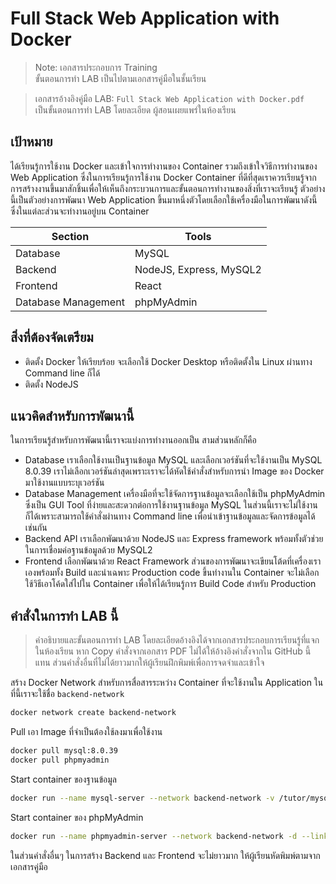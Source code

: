 # Full Stack Web Application with Docker
> Note: เอกสารประกอบการ Training \
> ขั้นตอนการทำ LAB เป็นไปตามเอกสารคู่มือในชั้นเรียน
>

> เอกสารอ้างอิงคู่มือ LAB: `Full Stack Web Application with Docker.pdf` \
> เป็นขั้นตอนการทำ LAB โดยละเอียด ผู้สอนเผยแพร่ในห้องเรียน

## เป้าหมาย
ได้เรียนรู้การใช้งาน Docker และเข้าใจการทำงานของ Container รวมถึงเข้าใจวิธีการทำงานของ Web Application ซึ่งในการเรียนรู้การใช้งาน Docker Container ที่ดีที่สุดเราควรเรียนรู้จากการสร้างงานขึ้นมาสักชิ้นเพื่อให้เห็นถึงกระบวนการและขั้นตอนการทำงานของสิ่งที่เราจะเรียนรู้ ตัวอย่างนี้เป็นตัวอย่างการพัฒนา Web Application ขึ้นมาหนึ่งตัวโดยเลือกใช้เครื่องมือในการพัฒนาดังนี้ ซึ่งในแต่ละส่วนจะทำงานอยู่บน Container

| Section | Tools |
| -------- | ------- |
| Database | MySQL |
| Backend | NodeJS, Express, MySQL2 |
| Frontend | React |
| Database Management | phpMyAdmin |

## สิ่งที่ต้องจัดเตรียม
- ติดตั้ง Docker ให้เรียบร้อย จะเลือกใช้ Docker Desktop หรือติดตั้งใน Linux ผ่านทาง Command line ก็ได้
- ติดตั้ง NodeJS

## แนวคิดสำหรับการพัฒนานี้
ในการเรียนรู้สำหรับการพัฒนานี้เราจะแบ่งการทำงานออกเป็น สามส่วนหลักก็คือ
- Database เราเลือกใช้งานเป็นฐานข้อมูล MySQL และเลือกเวอร์ชันที่จะใช้งานเป็น MySQL 8.0.39 เราไม่เลือกเวอร์ชันล่าสุดเพราะเราจะได้หัดใช้คำสั่งสำหรับการนำ Image ของ Docker มาใช้งานแบบระบุเวอร์ชัน
- Database Management เครื่องมือที่จะใช้จัดการฐานข้อมูลจะเลือกใช้เป็น phpMyAdmin ซึ่งเป็น GUI Tool ที่ง่ายและสะดวกต่อการใช้งานฐานข้อมูล MySQL ในส่วนนี้เราจะไม่ใช้งานก็ได้เพราะสามารถใช้คำสั่งผ่านทาง Command line เพื่อนำเข้าฐานข้อมูลและจัดการข้อมูลได้เช่นกัน
- Backend API เราเลือกพัฒนาด้วย NodeJS และ Express framework พร้อมทั้งตัวช่วยในการเชื่อมค่อฐานข้อมูลด้วย MySQL2
- Frontend เลือกพัฒนาด้วย React Framework ส่วนของการพัฒนาจะเขียนโต้ดที่เครื่องเราเองพร้อมทั้ง Build และนำเฉพาะ Production code ขึ้นทำงานใน Container จะไม่เลือกใช้วิธีเอาโค้ดใส่ไปใน Container เพื่อให้ได้เรียนรู้การ Build Code สำหรับ Production

## คำสั่งในการทำ LAB นี้
> คำอธิบายและขั้นตอนการทำ LAB โดยละเอียดอ้างอิงได้จากเอกสารประกอบการเรียนรู้ที่แจกในห้องเรียน หาก Copy คำสั่งจากเอกสาร PDF ไม่ได้ให้อ้างอิงคำสั่งจากใน GitHub นี้แทน ส่วนคำสั่งอื่นที่ไม่ได้ยาวมากให้ผู้เรียนฝึกพิมพ์เพื่อการจดจำและเข้าใจ

สร้าง Docker Network สำหรับการสื่อสารระหว่าง Container ที่จะใช้งานใน Application ในที่นี้เราจะใช้ชื่อ  `backend-network`
```bash
docker network create backend-network
```
Pull เอา Image ที่จำเป็นต้องใช้ลงมาเพื่อใช้งาน
```bash
docker pull mysql:8.0.39
docker pull phpmyadmin
```
Start container ของฐานข้อมูล
```bash
docker run --name mysql-server --network backend-network -v /tutor/mysqldata:/var/lib/mysql -p 3307:3306 -e MYSQL_ROOT_PASSWORD=1234 -d mysql:8.0.39 --character-set-server=utf8mb4 --collation-server=utf8mb4_unicode_ci
```
Start container ของ phpMyAdmin
```bash
docker run --name phpmyadmin-server --network backend-network -d --link mysql-server:db -p 8080:80 phpmyadmin
```
ในส่วนคำสั่งอื่นๆ ในการสร้าง Backend และ Frontend จะไม่ยาวมาก ให้ผู้เรียนหัดพิมพ์ตามจากเอกสารคู่มือ
